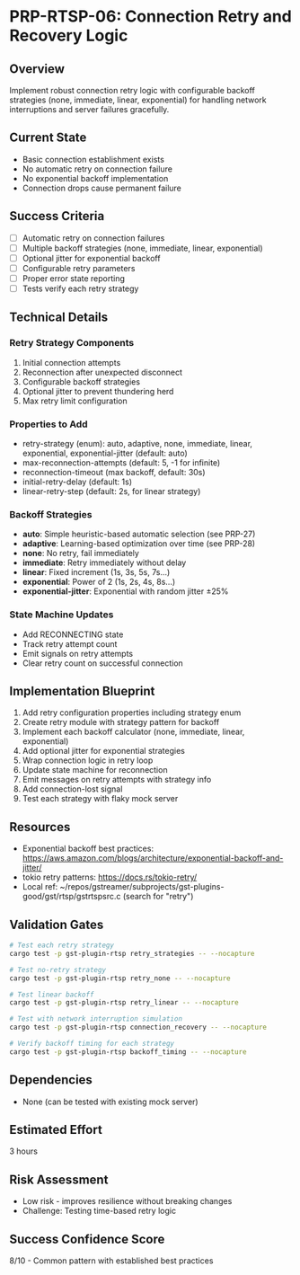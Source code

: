 # PRP-RTSP-06: Connection Retry and Recovery Logic

## Overview
Implement robust connection retry logic with configurable backoff strategies (none, immediate, linear, exponential) for handling network interruptions and server failures gracefully.

## Current State
- Basic connection establishment exists
- No automatic retry on connection failure
- No exponential backoff implementation
- Connection drops cause permanent failure

## Success Criteria
- [ ] Automatic retry on connection failures
- [ ] Multiple backoff strategies (none, immediate, linear, exponential)
- [ ] Optional jitter for exponential backoff
- [ ] Configurable retry parameters
- [ ] Proper error state reporting
- [ ] Tests verify each retry strategy

## Technical Details

### Retry Strategy Components
1. Initial connection attempts
2. Reconnection after unexpected disconnect
3. Configurable backoff strategies
4. Optional jitter to prevent thundering herd
5. Max retry limit configuration

### Properties to Add
- retry-strategy (enum): auto, adaptive, none, immediate, linear, exponential, exponential-jitter (default: auto)
- max-reconnection-attempts (default: 5, -1 for infinite)
- reconnection-timeout (max backoff, default: 30s)
- initial-retry-delay (default: 1s)
- linear-retry-step (default: 2s, for linear strategy)

### Backoff Strategies
- **auto**: Simple heuristic-based automatic selection (see PRP-27)
- **adaptive**: Learning-based optimization over time (see PRP-28)
- **none**: No retry, fail immediately
- **immediate**: Retry immediately without delay
- **linear**: Fixed increment (1s, 3s, 5s, 7s...)
- **exponential**: Power of 2 (1s, 2s, 4s, 8s...)
- **exponential-jitter**: Exponential with random jitter ±25%

### State Machine Updates
- Add RECONNECTING state
- Track retry attempt count
- Emit signals on retry attempts
- Clear retry count on successful connection

## Implementation Blueprint
1. Add retry configuration properties including strategy enum
2. Create retry module with strategy pattern for backoff
3. Implement each backoff calculator (none, immediate, linear, exponential)
4. Add optional jitter for exponential strategies
5. Wrap connection logic in retry loop
6. Update state machine for reconnection
7. Emit messages on retry attempts with strategy info
8. Add connection-lost signal
9. Test each strategy with flaky mock server

## Resources
- Exponential backoff best practices: https://aws.amazon.com/blogs/architecture/exponential-backoff-and-jitter/
- tokio retry patterns: https://docs.rs/tokio-retry/
- Local ref: ~/repos/gstreamer/subprojects/gst-plugins-good/gst/rtsp/gstrtspsrc.c (search for "retry")

## Validation Gates
```bash
# Test each retry strategy
cargo test -p gst-plugin-rtsp retry_strategies -- --nocapture

# Test no-retry strategy
cargo test -p gst-plugin-rtsp retry_none -- --nocapture

# Test linear backoff
cargo test -p gst-plugin-rtsp retry_linear -- --nocapture

# Test with network interruption simulation
cargo test -p gst-plugin-rtsp connection_recovery -- --nocapture

# Verify backoff timing for each strategy
cargo test -p gst-plugin-rtsp backoff_timing -- --nocapture
```

## Dependencies
- None (can be tested with existing mock server)

## Estimated Effort
3 hours

## Risk Assessment
- Low risk - improves resilience without breaking changes
- Challenge: Testing time-based retry logic

## Success Confidence Score
8/10 - Common pattern with established best practices